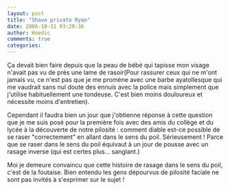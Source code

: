 ```yaml
---
layout: post
title: "Shave private Ryan"
date: 2006-10-31 03:29:36
author: Hoedic
comments: true
categories: 
---
```



Ça devait bien faire depuis  que la peau de bébé qui tapisse mon visage n'avait pas vu de près une lame de rasoir(Pour rassurer ceux qui ne m'ont jamais vu, ce n'est pas que je me promène avec une barbe ayatollesque qui me vaudrait sans nul doute des ennuis avec la police mais simplement que j'utilise habituellement une tondeuse. C'est bien moins douloureux et nécessite moins d'entretien).

Cependant il faudra bien un jour que j'obtienne réponse à cette question que je me suis posé pour la première fois avec des amis du collège et du lycée à la découverte de notre pilosité : comment diable est-ce possible de se raser "correctement" en allant dans le sens du poil. Sérieusement ! Parce que se raser dans le sens du poil équivaut à  un jour de pousse avec un rasage inverse (qui est certes plus... sanglant.)

Moi je demeure convaincu que cette histoire de rasage dans le sens du poil, c'est de la foutaise. Bien entendu les gens dépourvus de pilosité faciale ne sont pas invités à s'exprimer sur le sujet !